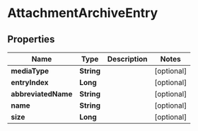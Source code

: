

# AttachmentArchiveEntry


## Properties

Name | Type | Description | Notes
------------ | ------------- | ------------- | -------------
**mediaType** | **String** |  |  [optional]
**entryIndex** | **Long** |  |  [optional]
**abbreviatedName** | **String** |  |  [optional]
**name** | **String** |  |  [optional]
**size** | **Long** |  |  [optional]



